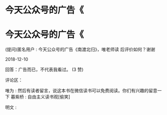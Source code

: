 # 今天公众号的广告《

# 今天公众号的广告《

(提问)匿名用户 : 今天公众号的广告《南渡北归》，唯老师读 后评价如何？谢谢

2018-12-10

回答：广告而已，不代表我看过。 (3 赞)

评论区：

唯为 : 然后有读者留言，说这本书在微信读书可以免费阅读。你们有兴趣的留意一下 暮紫桥 : 自由主义读书观[偷笑]

明文 :